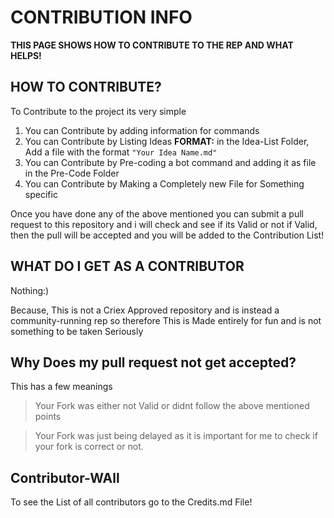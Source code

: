 # CONTRIBUTION INFO

**THIS PAGE SHOWS HOW TO CONTRIBUTE TO THE REP AND WHAT HELPS!**

## HOW TO CONTRIBUTE?

To Contribute to the project its very simple

1. You can Contribute by adding information for commands
2. You can Contribute by Listing Ideas **FORMAT:** in the Idea-List Folder, Add a file with the format  `"Your Idea Name.md"`
3. You can Contribute by Pre-coding a bot command and adding it as file in the Pre-Code Folder
4. You can Contribute by Making a Completely new File for Something specific

Once you have done any of the above mentioned you can submit a pull request to this repository and i will check and see if its Valid or not
if Valid, then the pull will be accepted and you will be added to the Contribution List!

## WHAT DO I GET AS A CONTRIBUTOR

Nothing:)

Because, This is not a Criex Approved repository and is instead a community-running rep so therefore This is Made entirely for fun and is not something to be taken Seriously

## Why Does my pull request not get accepted?

This has a few meanings

> Your Fork was either not Valid or didnt follow the above mentioned points

> Your Fork was just being delayed as it is important for me to check if your fork is correct or not.


## Contributor-WAll

To see the List of all contributors go to the Credits.md File!
